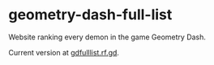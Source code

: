 # geometry-dash-full-list
Website ranking every demon in the game Geometry Dash.

Current version at <a href="http://gdfulllist.rf.gd">gdfulllist.rf.gd</a>. 

